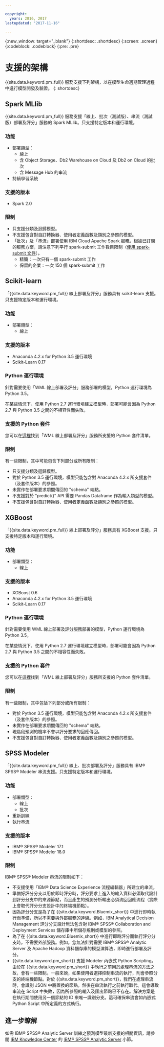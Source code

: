 ```yaml
---

copyright:
  years: 2016, 2017
lastupdated: "2017-11-16"

---
```


{:new_window: target="_blank"}
{:shortdesc: .shortdesc}
{:screen: .screen}
{:codeblock: .codeblock}
{:pre: .pre}

# 支援的架構

{{site.data.keyword.pm_full}} 服務支援下列架構，以在模型生命週期管理過程中進行模型開發及驗證。
{: shortdesc}

## Spark MLlib

{{site.data.keyword.pm_full}} 服務支援「線上、批次（測試版）、串流（測試版）部署及評分」服務的 Spark MLlib。只支援特定版本和運行環境。

### 功能

* 部署類型：
  * 線上
  * 含 Object Storage、Db2 Warehouse on Cloud 及 Db2 on Cloud 的批次
  * 含 Message Hub 的串流
*  持續學習系統

### 支援的版本

*  Spark 2.0

### 限制

  *  只支援分類及迴歸模型。
  *  不支援包含對自訂轉換器、使用者定義函數及類別之參照的模型。
  * 「批次」及「串流」部署使用 IBM Cloud Apache Spark 服務。根據已訂閱的服務方案，請注意下列平行 spark-submit 工作數目限制（[使用 spark-submit 文件](https://console.bluemix.net/docs/services/AnalyticsforApacheSpark/index-gentopic2.html#genTopProcId3)）。
    * 精簡：一次只有一個 spark-submit 工作
    * 保留的企業：一次 150 個 spark-submit 工作

## Scikit-learn

「{{site.data.keyword.pm_full}} 線上部署及評分」服務具有 scikit-learn 支援。只支援特定版本和運行環境。

### 功能

* 部署類型：
  * 線上

### 支援的版本

- Anaconda 4.2.x for Python 3.5 運行環境
- Scikit-Learn 0.17

### Python 運行環境

針對需要使用「WML 線上部署及評分」服務部署的模型，Python 運行環境為 Python 3.5。

在某些情況下，使用 Python 2.7 運行環境建立模型時，部署可能會因為 Python 2.7 與 Python 3.5 之間的不相容性而失敗。

### 支援的 Python 套件

您可以在[這裡](https://docs.continuum.io/anaconda/packages/old-pkg-lists/4.2.0/py35)找到「WML 線上部署及評分」服務所支援的 Python 套件清單。

### 限制

有一些限制，其中可能包含下列部分或所有限制：

* 只支援分類及迴歸模型。
* 對於 Python 3.5 運行環境，模型只能包含對 Anaconda 4.2.x 所支援套件（及套件版本）的參照。
* 未實作在部署要求期間傳回的 "schema" 端點。
* 不支援對於 "predict()" API 需要 Pandas Dataframe 作為輸入類型的模型。
* 不支援包含對自訂轉換器、使用者定義函數及類別之參照的模型。

## XGBoost

「{{site.data.keyword.pm_full}} 線上部署及評分」服務具有 XGBoost 支援。只支援特定版本和運行環境。

### 功能

* 部署類型：
  * 線上

### 支援的版本

- XGBoost 0.6
- Anaconda 4.2.x for Python 3.5 運行環境
- Scikit-Learn 0.17

### Python 運行環境

針對需要使用 WML 線上部署及評分服務部署的模型，Python 運行環境為 Python 3.5。

在某些情況下，使用 Python 2.7 運行環境建立模型時，部署可能會因為 Python 2.7 與 Python 3.5 之間的不相容性而失敗。

### 支援的 Python 套件

您可以在[這裡](https://docs.continuum.io/anaconda/packages/old-pkg-lists/4.2.0/py35)找到「WML 線上部署及評分」服務所支援的 Python 套件清單。

### 限制

有一些限制，其中包括下列部分或所有限制：

* 對於 Python 3.5 運行環境，模型只能包含對 Anaconda 4.2.x 所支援套件（及套件版本）的參照。
* 未實作在部署要求期間傳回的 "schema" 端點。
* 現階段預測的機率不會以評分要求的回應傳回。
* 不支援包含對自訂轉換器、使用者定義函數及類別之參照的模型。

## SPSS Modeler

「{{site.data.keyword.pm_full}} 線上、批次部署及評分」服務具有 IBM® SPSS® Modeler 串流支援。只支援特定版本和運行環境。

### 功能

* 部署類型：
  * 線上
  * 批次
* 重新訓練
* 執行串流

### 支援的版本

*  IBM® SPSS® Modeler 17.1
*  IBM® SPSS® Modeler 18.0

### 限制

IBM® SPSS® Modeler 串流的限制如下：

*  不支援使用「IBM® Data Science Experience 流程編輯器」所建立的串流。
*  準備好評分分支以用於即時評分時，評分要求上進入的輸入資料必須取代設計到評分分支中的來源節點，而且產生的預測分析輸出必須流回回應流程（實際上會取代評分分支設計中的終端機節點）。
*  因為評分分支是為了在 {{site.data.keyword.Bluemix_short}} 中進行即時執行而準備，所以不需要與外部服務的連線。例如，IBM Analytical Decision Management 評分分支設計無法包含對 IBM® SPSS® Collaboration and Deployment Services 儲存庫中所儲存規則或模型的參照。
*  為了在 {{site.data.keyword.Bluemix_short}} 中進行即時評分而執行評分分支時，不需要外部服務。例如，您無法針對需要 IBM® SPSS® Analytic Server 及 Apache Hadoop 資料儲存庫的模型演算法，即時進行部署及評分。
*  {{site.data.keyword.pm_short}} 支援 Modeler 內嵌式 Python Scripting。由於在 {{site.data.keyword.pm_short}} 中執行之前用於處理串流的方法之故，會有一些限制。一般來說，如果使用者選擇控制串流的執行，則會參照分支的終端機節點。對於 {{site.data.keyword.pm_short}}，我們在處理串流時，會識別 JSON 中將置換的節點，然後在串流執行之前執行取代。這會導致串流在 Script 中失敗，因為所參照的輸入及匯出節點已不存在。解決方案是在執行期間使用另一個節點的 ID 來唯一識別分支。這可確保串流會如內嵌式 Python Script 中所定義的方式執行。

## 進一步瞭解

如需 IBM® SPSS® Analytic Server 訓練之預測模型最新支援的相關資訊，請參閱 [IBM Knowledge Center](https://www.ibm.com/support/knowledgecenter/) 的 [IBM® SPSS® Analytic Server](https://www.ibm.com/support/knowledgecenter/SSWLVY) 小節。
